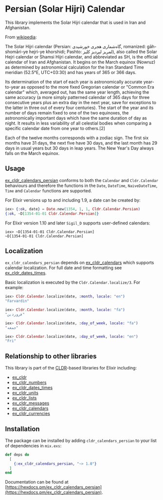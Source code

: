 # Persian (Solar Hijri) Calendar

This library implements the Solar Hijri calendar that is used in Iran and Afghanistan.

From [wikipedia](https://en.wikipedia.org/wiki/Solar_Hijri_calendar):

The Solar Hijri calendar (Persian: گاه‌شماری هجری خورشیدی‎, romanized: gāh-shomāri-ye hejri-ye khorshidi; Pashto: لمريز لېږدیز کلیز‎), also called the Solar Hejri calendar or Shamsi Hijri calendar, and abbreviated as SH, is the official calendar of Iran and Afghanistan. It begins on the March equinox (Nowruz) as determined by astronomical calculation for the Iran Standard Time meridian (52.5°E, UTC+03:30) and has years of 365 or 366 days.

Its determination of the start of each year is astronomically accurate year-to-year as opposed to the more fixed Gregorian calendar or "Common Era calendar" which, averaged out, has the same year length, achieving the same accuracy (a more simply patterned calendar of 365 days for three consecutive years plus an extra day in the next year, save for exceptions to the latter in three out of every four centuries). The start of the year and its number of days remain fixed to one of the two equinoxes, the astronomically important days which have the same duration of day as night. It results in less variability of all celestial bodies when comparing a specific calendar date from one year to others.[2]

Each of the twelve months corresponds with a zodiac sign. The first six months have 31 days, the next five have 30 days, and the last month has 29 days in usual years but 30 days in leap years. The New Year's Day always falls on the March equinox.

## Usage

[ex_cldr_calendars_persian](https://hex.pm/packages/ex_cldr_calenars_persian) conforms to both the `Calendar` and `Cldr.Calendar` behaviours and therefore the functions in the `Date`, `DateTime`, `NaiveDateTime`, `Time` and `Calendar` functions are supported.

For Elixir versions up to and including 1.9, a date can be created by:
```elixir
iex> {:ok, date} = Date.new(1354, 1, 1, Cldr.Calendar.Persian)
{:ok, ~D[1354-01-01 Cldr.Calendar.Persian]}
```
For Elixir version 1.10 and later `Sigil_D` supports user-defined calendars:
```
iex> ~D[1354-01-01 Cldr.Calendar.Persian]
~D[1354-01-01 Cldr.Calendar.Persian]
```

## Localization

`ex_cldr_calendars_persian` depends on [ex_cldr_calendars](https://hex.pm/packages/ex_cldr_calendars) which supports calendar localization. For full date and time formatting see [ex_cldr_dates_times](https://hex.pm/packages/ex_cldr_dates_times).

Basic localization is executed by the `Cldr.Calendar.localize/3`. For example:

```elixir
iex> Cldr.Calendar.localize(date, :month, locale: "en")
"Farvardin"

iex> Cldr.Calendar.localize(date, :month, locale: "fa")
"فروردین"

iex> Cldr.Calendar.localize(date, :day_of_week, locale: "fa")
"جمعه"

iex> Cldr.Calendar.localize(date, :day_of_week, locale: "en")
"Fri"
```

## Relationship to other libraries

This library is part of the [CLDR](https://cldr.unicode.org)-based libraries for Elixir including:

* [ex_cldr](https://hex.pm/packages/ex_cldr)
* [ex_cldr_numbers](https://hex.pm/packages/ex_cldr_numbers)
* [ex_cldr_dates_times](https://hex.pm/packages/ex_cldr_dates_times)
* [ex_cldr_units](https://hex.pm/packages/ex_cldr_units)
* [ex_cldr_lists](https://hex.pm/packages/ex_cldr_lists)
* [ex_cldr_messages](https://hex.pm/packages/ex_cldr_messages)
* [ex_cldr_calendars](https://hex.pm/packages/ex_cldr_calendars)
* [ex_cldr_currencies](https://hex.pm/packages/ex_cldr_currencies)

## Installation

The package can be installed by adding `cldr_calendars_persian` to your list of dependencies in `mix.exs`:

```elixir
def deps do
  [
    {:ex_cldr_calendars_persian, "~> 1.0"}
  ]
end
```
Documentation can be found at [https://hexdocs.pm/ex_cldr_calendars_persian](https://hexdocs.pm/ex_cldr_calendars_persian).


